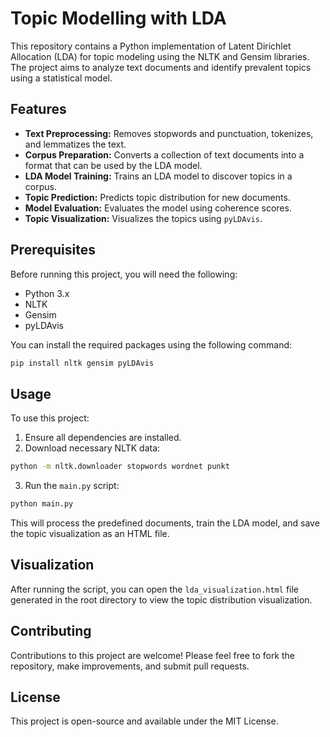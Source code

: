 # Topic Modelling with LDA

This repository contains a Python implementation of Latent Dirichlet Allocation (LDA) for topic modeling using the NLTK and Gensim libraries. The project aims to analyze text documents and identify prevalent topics using a statistical model.

## Features

- **Text Preprocessing:** Removes stopwords and punctuation, tokenizes, and lemmatizes the text.
- **Corpus Preparation:** Converts a collection of text documents into a format that can be used by the LDA model.
- **LDA Model Training:** Trains an LDA model to discover topics in a corpus.
- **Topic Prediction:** Predicts topic distribution for new documents.
- **Model Evaluation:** Evaluates the model using coherence scores.
- **Topic Visualization:** Visualizes the topics using `pyLDAvis`.

## Prerequisites

Before running this project, you will need the following:

- Python 3.x
- NLTK
- Gensim
- pyLDAvis

You can install the required packages using the following command:

```bash
pip install nltk gensim pyLDAvis
```

## Usage

To use this project:

1. Ensure all dependencies are installed.
2. Download necessary NLTK data:

```bash
python -m nltk.downloader stopwords wordnet punkt
```

3. Run the `main.py` script:

```bash
python main.py
```

This will process the predefined documents, train the LDA model, and save the topic visualization as an HTML file.

## Visualization

After running the script, you can open the `lda_visualization.html` file generated in the root directory to view the topic distribution visualization.

## Contributing

Contributions to this project are welcome! Please feel free to fork the repository, make improvements, and submit pull requests.

## License

This project is open-source and available under the MIT License.
